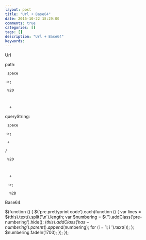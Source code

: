 ```yaml
---
layout: post
title: "Url + Base64"
date: 2015-10-22 18:29:00 
comments: true
categories: []
tags: []
description: "Url + Base64"
keywords: 
---
```



 
  
   Url
   
    
   
  
  
   
  
  
   
  
  
   path:
   
    
     space
    
    ->;
    
     %20
    
    
     
      +
     
    
   
  
  
   queryString:
   
    
     space
    
    ->;
    
     +
    
    /
    
     %20
    
    
     
      +
     
     ->;
     
      %2B
     
    
   
  
  
   Base64
   
    
   
  
 
 
  $(function () {
                $('pre.prettyprint code').each(function () {
                    var lines = $(this).text().split('\n').length;
                    var $numbering = $('').addClass('pre-numbering').hide();
                    $(this).addClass('has-numbering').parent().append($numbering);
                    for (i = 1; i ').text(i));
                    };
                    $numbering.fadeIn(1700);
                });
            });
 


